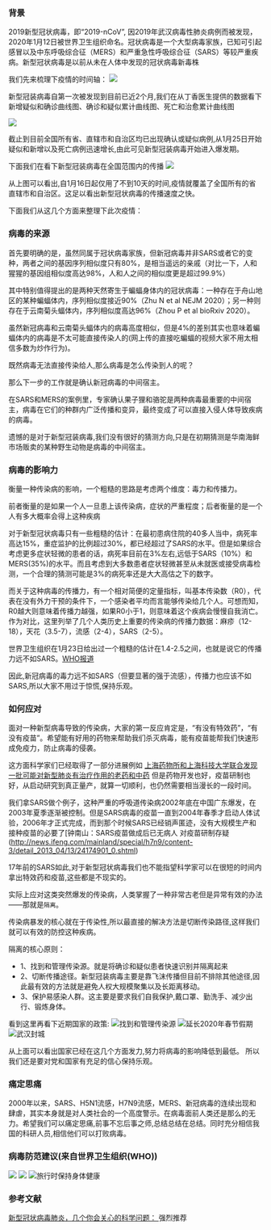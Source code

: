 ### 背景

2019新型冠状病毒，即“2019-nCoV”,  因2019年武汉病毒性肺炎病例而被发现，2020年1月12日被世界卫生组织命名。冠状病毒是一个大型病毒家族，已知可引起感冒以及中东呼吸综合征（MERS）和严重急性呼吸综合征（SARS）等较严重疾病。新型冠状病毒是以前从未在人体中发现的冠状病毒新毒株

我们先来梳理下疫情的时间轴：
![](https://tva1.sinaimg.cn/large/006tNbRwly1gbdcnz203aj30u01i7qig.jpg)

新型冠装病毒自第一次被发现到目前已近2个月,我们在从丁香医生提供的数据看下新增疑似和确诊曲线图、确诊和疑似累计曲线图、死亡和治愈累计曲线图

![](https://tva1.sinaimg.cn/large/006tNbRwly1gbdhq7kzhfj30u01g1wj2.jpg)

截止到目前全国所有省、直辖市和自治区均已出现确认或疑似病例,从1月25日开始疑似和新增以及死亡病例迅速增长,由此可见新型冠装病毒开始进入爆发期。

下面我们在看下新型冠装病毒在全国范围内的传播
![](https://tva1.sinaimg.cn/large/006tNbRwly1gbdjf7xsf2g30rs0mo7wo.gif)

从上图可以看出,自1月16日起仅用了不到10天的时间,疫情就覆盖了全国所有的省直辖市和自治区。这足以看出新型冠状病毒的传播速度之快。

下面我们从这几个方面来整理下此次疫情：

### 病毒的来源

首先要明确的是，虽然同属于冠状病毒家族，但新冠病毒并非SARS或者它的变种，两者之间的基因序列相似度只有80%，是相当遥远的亲戚（对比一下，人和猩猩的基因组相似度高达98%，人和人之间的相似度更是超过99.9%）

其中特别值得提出的是两种天然寄生于蝙蝠身体内的冠状病毒：一种存在于舟山地区的某种蝙蝠体内，序列相似度接近90%（Zhu N et al NEJM 2020）；另一种则存在于云南菊头蝠体内，序列相似度高达96%（Zhou P et al bioRxiv 2020）。

虽然新冠病毒和云南菊头蝠体内的病毒高度相似，但是4%的差别其实也意味着蝙蝠体内的病毒是不太可能直接传染人的(网上传的直接吃蝙蝠的视频大家不用太相信多数为炒作行为)。

既然病毒无法直接传染给人,那么病毒是怎么传染到人的呢？

那么下一步的工作就是确认新冠病毒的中间宿主。

在SARS和MERS的案例里，专家确认果子狸和骆驼是两种病毒最重要的中间宿主，病毒在它们的种群内广泛传播和变异，最终变成了可以直接入侵人体导致疾病的病毒。

遗憾的是对于新型冠装病毒,我们没有很好的猜测方向,只是在初期猜测是华南海鲜市场贩卖的某种野生动物是病毒的中间宿主。

### 病毒的影响力

衡量一种传染病的影响，一个粗糙的思路是考虑两个维度：毒力和传播力。

前者衡量的是如果一个人一旦患上该传染病，症状的严重程度；后者衡量的是一个人有多大概率会得上这种疾病

对于新型冠状病毒只有一些粗糙的估计：在最初患病住院的40多人当中，病死率高达15%，重症监护的比例超过30%，都已经超过了SARS的水平。但是如果综合考虑更多症状轻微的患者的话，病死率目前在3%左右,远低于SARS（10%）和MERS(35%)的水平。而且考虑到大多数患者症状轻微甚至从未就医或接受病毒检测，一个合理的猜测可能是3%的病死率还是大大高估之下的数字。

而关于这种病毒的传播力，有一个相对简便的定量指标，叫基本传染数（R0），代表在没有外力干预的条件下，一个感染者平均而言能够传染给几个人。可想而知，R0越大则意味着传播力越强，如果R0小于1，则意味着这个疾病会慢慢自我消亡。作为对比，这里列举了几个人类历史上重要的传染病的传播力数据：麻疹（12-18），天花（3.5-7），流感（2-4），SARS（2-5）。

世界卫生组织在1月23日给出过一个粗糙的估计在1.4-2.5之间，也就是说它的传播力远不如SARS。[WHO报道](https://www.who.int/news-room/detail/23-01-2020-statement-on-the-meeting-of-the-international-health-regulations-(2005)-emergency-committee-regarding-the-outbreak-of-novel-coronavirus-(2019-ncov))

因此,新冠病毒的毒力远不如SARS（但要显著的强于流感），传播力也应该不如SARS,所以大家不用过于惊慌,保持乐观。

### 如何应对

面对一种新型病毒导致的传染病，大家的第一反应肯定是，“有没有特效药”，“有没有疫苗”。希望能有好用的药物来帮助我们杀灭病毒，能有疫苗能帮我们快速形成免疫力，防止病毒的侵袭。

这方面科学家们已经取得了一部分进展例如
[上海药物所和上海科技大学联合发现一批可能对新型肺炎有治疗作用的老药和中药](http://www.cas.cn/syky/202001/t20200125_4732909.shtml)
但是药物开发也好，疫苗研制也好，从启动研究到真正量产，就算一切顺利，也仍然需要相当漫长的一段时间。

我们拿SARS做个例子，这种严重的呼吸道传染病2002年底在中国广东爆发，在2003年夏季逐渐被控制。但是SARS病毒的疫苗一直到2004年春季才启动人体试验，2006年才正式完成，而到那个时候SARS已经销声匿迹，没有大规模生产和接种疫苗的必要了[钟南山：SARS疫苗做成后已无病人 对疫苗研制存疑(http://news.ifeng.com/mainland/special/h7n9/content-3/detail_2013_04/13/24174901_0.shtml)

17年前的SARS如此,对于新型冠状病毒我们也不能指望科学家可以在很短的时间内拿出特效药和疫苗,这些都是不现实的。

实际上应对这类突然爆发的传染病，人类掌握了一种非常古老但是异常有效的办法——那就是`隔离`。

传染病暴发的核心就在于传染性,所以最直接的解决方法是切断传染路径,这样我们就可以有效的防控这种疾病。

隔离的核心原则：

* 1、找到和管理传染源。就是将确诊和疑似患者快速识别并隔离起来
* 2、切断传播途径。新型冠装病毒主要是靠飞沫传播但目前不排除其他途径,因此最有效的方法就是避免人权大规模聚集以及长距离移动。
* 3、保护易感染人群。这主要是要求我们自我保护,戴口罩、勤洗手、减少出行、锻炼身体。

看到这里再看下近期国家的政策:
![找到和管理传染源](https://tva1.sinaimg.cn/large/006tNbRwly1gbeddct3q9j31ko0t8gw8.jpg)
![延长2020年春节假期](https://tva1.sinaimg.cn/large/006tNbRwly1gbedhyeorwj31460r4n2q.jpg)
![武汉封城](https://tva1.sinaimg.cn/large/006tNbRwly1gbednt0rlrj310w0la4o8.jpg)

从上面可以看出国家已经在这几个方面发力,努力将病毒的影响降低到最低。
所以我们还是要对党和国家有充足的信心保持乐观。

### 痛定思痛

2000年以来，SARS、H5N1流感，H7N9流感，MERS、新冠病毒的连续出现和肆虐，其实本身就是对人类社会的一个高度警示。在病毒面前人类还是那么的无力。希望我们可以痛定思痛,前事不忘后事之师,总结总结在总结。同时充分相信我国的科研人员,相信他们可以打败病毒。

### 病毒防范建议(来自世界卫生组织(WHO))
![](https://tva1.sinaimg.cn/large/006tNbRwly1gbee87bpjpj31820u0aqj.jpg)
![](https://tva1.sinaimg.cn/large/006tNbRwly1gbee8h5c23j31580u0h5a.jpg)
![旅行时保持身体健康](https://tva1.sinaimg.cn/large/006tNbRwly1gbee8nztf8j316l0u0e2b.jpg)


### 参考文献

[新型冠状病毒肺炎，几个你会关心的科学问题：
](https://weibo.com/ttarticle/p/show?id=2309404465143319756882)
强烈推荐


